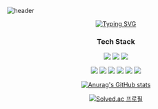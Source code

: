 ![header](https://capsule-render.vercel.app/api?type=transparent&text=UiHyeon-Kim&fontSize=100&fontColor=7FA8FF)
<div align="center">

  [![Typing SVG](https://readme-typing-svg.demolab.com?font=Fira+Code&size=25&pause=1000&color=7FA8FF&center=%EA%B1%B0%EC%A7%93&vCenter=%EA%B1%B0%EC%A7%93&repeat=%EC%A7%84%EC%8B%A4&random=%EA%B1%B0%EC%A7%93&width=435&lines=Android+Deveoloper)](https://git.io/typing-svg)
</div>

<h3 align="center">Tech Stack</h3>
<p align="center">
  <img src="https://img.shields.io/badge/Kotlin-7F52FF.svg?style=flat-square&logo=kotlin&logoColor=FFFFFF" /> <img src="https://img.shields.io/badge/C++-00599C.svg?style=flat-square&logo=cplusplus&logoColor=FFFFFF" /> <img src="https://img.shields.io/badge/Java-ED8B00.svg?style=flat-square&logo=penjdk&logoColor=000000" />
</p>

<p align="center">
<img src="https://img.shields.io/badge/Android-3DDC84.svg?style=flat-square&logo=android&logoColor=FFFFFF" /> <img src="https://img.shields.io/badge/intellijidea-000000.svg?style=flat-square&logo=intellijidea&logoColor=FFFFFF" /> <img src="https://img.shields.io/badge/figma-F24E1E.svg?style=flat-square&logo=figma&logoColor=FFFFFF" /> <img src="https://img.shields.io/badge/sqlite-003B57.svg?style=flat-square&logo=sqlite&logoColor=FFFFFF" /> <img src="https://img.shields.io/badge/mysql-4479A1.svg?style=flat-square&logo=mysql&logoColor=FFFFFF" /> <img src="https://img.shields.io/badge/VSCode-22ABF3.svg?style=flat-square&logo=visual-studio-code&logoColor=FFFFFF" />
</p>
<!-- <img src="https://img.shields.io/badge/git-F05033.svg?style=flat-square&logo=git&logoColor=white" /> <img src="https://img.shields.io/badge/github-181717.svg?style=flat-square&logo=github&logoColor=white" /> 
<a href="https://uihyeonkim.notion.site/UiHyeon-Kim-c278eb5c79e149d4a2cf6cfa653c2d62?pvs=4" target= "_black"><img src="https://img.shields.io/badge/Notion-F3F3F3.svg?style=flat-square&logo=notion&logoColor=black" /></a> -->


<div align="center">
  
[![Anurag's GitHub stats](https://github-readme-stats.vercel.app/api?username=UiHyeon-Kim&count_private=true&show_icons=true&theme=github_dark_dimmed)](https://github.com/anuraghazra/github-readme-stats)
</div>

<!-- [![Top Langs](https://github-readme-stats.vercel.app/api/top-langs/?username=UiHyeon-Kim&layout=donut&theme=github_dark_dimmed)](https://github.com/anuraghazra/github-readme-stats) -->
<div align="center">

[![Solved.ac
프로필](http://mazassumnida.wtf/api/v2/generate_badge?boj=hyunkim6790)](https://solved.ac/hyunkim6790)
</div>


<!--
**UiHyeon-Kim/UiHyeon-Kim** is a ✨ _special_ ✨ repository because its `README.md` (this file) appears on your GitHub profile.

Here are some ideas to get you started:

- 🔭 I’m currently working on ...
- 🌱 I’m currently learning ...
- 👯 I’m looking to collaborate on ...
- 🤔 I’m looking for help with ...
- 💬 Ask me about ...
- 📫 How to reach me: ...
- 😄 Pronouns: ...
- ⚡ Fun fact: ...
-->
